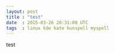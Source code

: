 ```yaml
---
layout: post
title : "test"
date  : 2015-03-26 20:31:00 UTC
tags  : linux kde kate hunspell myspell
---
```


test
